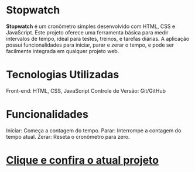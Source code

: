 # Stopwatch
<strong>Stopwatch</strong> é um cronômetro simples desenvolvido com HTML, CSS e JavaScript. Este projeto oferece uma ferramenta básica para medir intervalos de tempo, ideal para testes, treinos, e tarefas diárias. A aplicação possui funcionalidades para iniciar, parar e zerar o tempo, e pode ser facilmente integrada em qualquer projeto web.

# Tecnologias Utilizadas
Front-end: HTML, CSS, JavaScript
Controle de Versão: Git/GitHub

# Funcionalidades
Iniciar: Começa a contagem do tempo.
Parar: Interrompe a contagem do tempo atual.
Zerar: Reseta o cronômetro para zero.

# <a href="https://eduardofabrii.github.io/cronometro-javascript/cronometro.html" target="_blank">Clique e confira o atual projeto</a>
